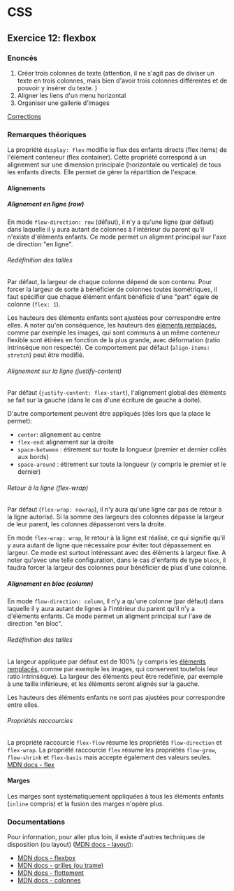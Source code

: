 # CSS

## Exercice 12: flexbox

### Enoncés

 1. Créer trois colonnes de texte (attention, il ne s'agit pas de diviser un texte en trois colonnes, mais bien d'avoir trois colonnes différentes et de pouvoir y insérer du texte. )
 2. Aligner les liens d'un menu horizontal
 3. Organiser une gallerie d'images

 [Corrections](./corrections)

### Remarques théoriques

La propriété `display: flex` modifie le flux des enfants directs (flex items) de l'élément conteneur (flex container). Cette propriété correspond à un alignement sur une dimension principale (horizontale ou verticale) de tous les enfants directs. Elle permet de gérer la répartition de l'espace.

#### Alignements

##### Alignement en ligne (row)

En mode `flow-direction: row` (défaut), il n'y a qu'une ligne (par défaut) dans laquelle il y aura autant de colonnes à l'intérieur du parent qu'il n'existe d'éléments enfants. Ce mode permet un aligment principal sur l'axe de direction "en ligne".

###### Redéfinition des tailles

Par défaut, la largeur de chaque colonne dépend de son contenu. Pour forcer la largeur de sorte à bénéficier de colonnes toutes isométriques, il faut spécifier que chaque élément enfant bénéficie d'une "part" égale de colonne (`flex: 1`). 

Les hauteurs des éléments enfants sont ajustées pour correspondre entre elles. A noter qu'en conséquence, les hauteurs des [éléments remplacés](https://developer.mozilla.org/fr/docs/Web/CSS/Replaced_element), comme par exemple les images, qui sont communs à un même conteneur flexible sont étirées en fonction de la plus grande, avec déformation (ratio intrinsèque non respecté). Ce comportement par défaut (`align-items: stretch`) peut être modifié.

###### Alignement sur la ligne (justify-content)

Par défaut (`justify-content: flex-start`), l'alignement global des éléments se fait sur la gauche (dans le cas d'une écriture de gauche à doite).

D'autre comportement peuvent être appliqués (dès lors que la place le permet):
 - `center`: alignement au centre
 - `flex-end`: alignement sur la droite
 - `space-between` : étirement sur toute la longueur (premier et dernier collés aux bords)
 - `space-around` : étirement sur toute la longueur (y compris le premier et le dernier)

###### Retour à la ligne (flex-wrap)

Par défaut (`flex-wrap: nowrap`), il n'y aura qu'une ligne car pas de retour à la ligne autorisé. Si la somme des largeurs des colonnes dépasse la largeur de leur parent, les colonnes dépasseront vers la droite.

En mode `flex-wrap: wrap`, le retour à la ligne est réalisé, ce qui signifie qu'il y aura autant de ligne que nécessaire pour éviter tout dépassement en largeur. Ce mode est surtout intéressant avec des éléments à largeur fixe. A noter qu'avec une telle configuration, dans le cas d'enfants de type `block`, il faudra forcer la largeur des colonnes pour bénéficier de plus d'une colonne. 


##### Alignement en bloc (column)

En mode `flow-direction: column`, il n'y a qu'une colonne (par défaut) dans laquelle il y aura autant de lignes à l'intérieur du parent qu'il n'y a d'éléments enfants. Ce mode permet un aligment principal sur l'axe de direction "en bloc".

###### Redéfinition des tailles

La largeur appliquée par défaut est de 100% (y compris les [éléments remplacés](https://developer.mozilla.org/fr/docs/Web/CSS/Replaced_element), comme par exemple les images, qui conservent toutefois leur ratio intrinsèque). La largeur des éléments peut être redéfinie, par exemple à une taille inférieure, et les éléments seront alignés sur la gauche.

Les hauteurs des éléments enfants ne sont pas ajustées pour correspondre entre elles.

###### Propriétés raccourcies

La propriété raccourcie `flex-flow` résume les propriétés `flow-direction` et `flex-wrap`.
La propriété raccourcie `flex` résume les propriétés `flow-grow`, `flow-shrink` et `flex-basis` mais accepte également des valeurs seules. [MDN docs - flex](https://developer.mozilla.org/fr/docs/Web/CSS/flex) 

#### Marges

Les marges sont systématiquement appliquées à tous les éléments enfants (`inline` compris) et la fusion des marges n'opère plus.


### Documentations

Pour information, pour aller plus loin, il existe d'autres techniques de disposition (ou layout) ([MDN docs - layout](https://developer.mozilla.org/fr/docs/Learn/CSS/CSS_layout/Introduction)):

 - [MDN docs - flexbox](https://developer.mozilla.org/fr/docs/Web/CSS/CSS_Flexible_Box_Layout/Basic_Concepts_of_Flexbox)
 - [MDN docs - grilles (ou trame)](https://developer.mozilla.org/fr/docs/Web/CSS/grid)
 - [MDN docs - flottement](https://developer.mozilla.org/fr/docs/Web/CSS/CSS_Flow_Layout)
 - [MDN docs - colonnes](https://developer.mozilla.org/fr/docs/Learn/CSS/CSS_layout/Multiple-column_Layout)

